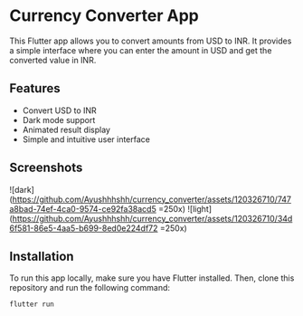 # Currency Converter App

This Flutter app allows you to convert amounts from USD to INR. It provides a simple interface where you can enter the amount in USD and get the converted value in INR.

## Features

- Convert USD to INR
- Dark mode support
- Animated result display
- Simple and intuitive user interface

## Screenshots

![dark](https://github.com/Ayushhhshh/currency_converter/assets/120326710/747a8bad-74ef-4ca0-9574-ce92fa38acd5 =250x) ![light](https://github.com/Ayushhhshh/currency_converter/assets/120326710/34d6f581-86e5-4aa5-b699-8ed0e224df72 =250x)

## Installation

To run this app locally, make sure you have Flutter installed. Then, clone this repository and run the following command:

```bash
flutter run
